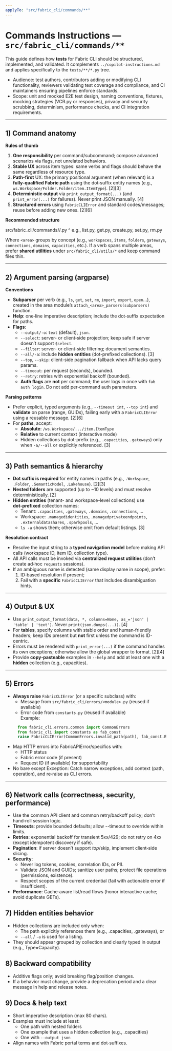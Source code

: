 ```yaml
---
applyTo: "src/fabric_cli/commands/**"
---
```


# Commands Instructions — `src/fabric_cli/commands/**`

This guide defines how **tests** for Fabric CLI should be structured, implemented, and validated. It complements `../copilot-instructions.md` and applies specifically to the `tests/**/*.py` tree.

- Audience: test authors, contributors adding or modifying CLI functionality, reviewers validating test coverage and compliance, and CI maintainers ensuring pipelines enforce standards.
- Scope: unit and mocked E2E test design, naming conventions, fixtures, mocking strategies (VCR.py or responses), privacy and security scrubbing, determinism, performance checks, and CI integration requirements.

---

## 1) Command anatomy

**Rules of thumb**

1. **One responsibility** per command/subcommand; compose advanced scenarios via flags, not unrelated behaviors.
2. **Stable UX** across item types: same verbs and flags should behave the same regardless of resource type.
3. **Path-first** UX: the primary positional argument (when relevant) is a **fully-qualified Fabric path** using the dot‑suffix entity names (e.g., `ws.Workspace/Folder.Folder/item.ItemType`). [2][3]
4. **Deterministic output** via `print_output_format(...)` (and `print_error(...)` for failures). Never print JSON manually. [4]
5. **Structured errors** using `FabricCLIError` and standard codes/messages; reuse before adding new ones. [2][6]

**Recommended structure**

src/fabric_cli/commands//.py ^ e.g., list.py, get.py, create.py, set.py, rm.py

Where `<area>` groups by concept (e.g., `workspaces`, `items`, `folders`, `gateways`, `connections`, `domains`, `capacities`, etc.). If a verb spans multiple areas, prefer **shared utilities** under `src/fabric_cli/utils/*` and keep command files thin.

---

## 2) Argument parsing (argparse)

**Conventions**

- **Subparser** per verb (e.g., `ls`, `get`, `set`, `rm`, `import`, `export`, `open`…), created in the area module’s `attach_<area>_parsers(subparsers)` function.
- **Help**: one‑line imperative description; include the dot‑suffix expectation for paths.
- **Flags**:
  - `--output/-o`: `text` (default), `json`.
  - `--select`: server- or client‑side projection; keep safe if server doesn’t support `$select`.
  - `--filter`: server- or client‑side filtering; document semantics.
  - `--all/-a`: include **hidden entities** (dot-prefixed collections). [3]
  - `--top`, `--skip`: client-side pagination fallback when API lacks query params.
  - `--timeout`: per request (seconds), bounded.
  - `--retry`: retries with exponential backoff (bounded).
  - **Auth flags** are **not** per command; the user logs in once with `fab auth login`. Do not add per‑command auth parameters.

**Parsing patterns**

- Prefer explicit, typed arguments (e.g., `--timeout int`, `--top int`) and **validate** on parse (range, GUIDs), failing early with a `FabricCLIError` using a reusable message. [2][6]
- For **paths**, accept:
  - **Absolute**: `/ws.Workspace/.../item.ItemType`
  - **Relative** to current context (interactive mode)
  - Hidden collections by dot-prefix (e.g., `.capacities`, `.gateways`) only when `-a/--all` or explicitly referenced. [3]

---

## 3) Path semantics & hierarchy

- **Dot suffix is required** for entity names in paths (e.g., `.Workspace`, `.Folder`, `.SemanticModel`, `.Lakehouse`). [2][3]
- **Nested folders** are supported (up to ~10 levels) and must resolve deterministically. [2]
- **Hidden entities** (tenant- and workspace-level collections) use **dot‑prefixed** collection names:
  - Tenant: `.capacities`, `.gateways`, `.domains`, `.connections`, …
  - Workspace: `.managedidentities`, `.managedprivateendpoints`, `.externaldatashares`, `.sparkpools`, …
  - `ls -a` shows them; otherwise omit from default listings. [3]

**Resolution contract**

- Resolve the input string to a **typed navigation model** before making API calls (workspace ID, item ID, collection type).
- All API calls must be invoked via **centralized request utilities** (don’t create ad‑hoc `requests` sessions).
- If an ambiguous name is detected (same display name in scope), prefer:
  1) ID‑based resolution if present;
  2) Fail with a **specific** `FabricCLIError` that includes disambiguation hints.

---

## 4) Output & UX

- Use `print_output_format(data, *, columns=None, as_='json' | 'table' | 'text')`. Never `print(json.dumps(...))`. [4]
- For **tables**, specify columns with stable order and human‑friendly headers; keep IDs present but **not** first unless the command is ID-centric.
- Errors must be rendered with `print_error(...)` if the command handles its own exceptions; otherwise allow the global wrapper to format. [2][4]
- Provide **copy‑pasteable** examples in `--help` and add at least one with a **hidden** collection (e.g., capacities).

---

## 5) Errors

- **Always raise** `FabricCLIError` (or a specific subclass) with:
  - Message from `src/fabric_cli/errors/<module>.py` (reused if available)
  - Error code from `constants.py` (reused if available)  
  Example:
  ```python
    from fabric_cli.errors.common import CommonErrors
    from fabric_cli import constants as fab_const
    raise FabricCLIError(CommonErrors.invalid_path(path), fab_const.ERROR_INVALID_INPUT)
  ```
- Map HTTP errors into FabricAPIError/specifics with:
  - HTTP status
  - Fabric error code (if present)
  - Request ID (if available) for supportability
- No bare except Exception: Catch narrow exceptions, add context (path, operation), and re‑raise as CLI errors.

---

## 6) Network calls (correctness, security, performance)

- Use the common API client and common retry/backoff policy; don’t hand‑roll session logic.
- **Timeouts**: provide bounded defaults; allow --timeout to override within limits.
- **Retries**: exponential backoff for transient 5xx/429; do not retry on 4xx (except idempotent discovery if safe).
- **Pagination**: if server doesn’t support $top/$skip, implement client‑side slicing.
- **Security**:
  - Never log tokens, cookies, correlation IDs, or PII.
  - Validate JSON and GUIDs; sanitize user paths; protect file operations (permissions, existence).
  - Respect scopes of the current credential (fail with actionable error if insufficient).
- **Performance**: Cache‑aware list/read flows (honor interactive cache; avoid duplicate GETs).

## 7) Hidden entities behavior

- Hidden collections are included only when:
  - The path explicitly references them (e.g., .capacities, .gateways), or
  - `--all` / `-a` is used for a listing.
- They should appear grouped by collection and clearly typed in output (e.g., Type=Capacity).

## 8) Backward compatibility

- Additive flags only; avoid breaking flag/position changes.
- If a behavior must change, provide a deprecation period and a clear message in help and release notes.

## 9) Docs & help text

- Short imperative description (max 80 chars).
- Examples must include at least:
  - One path with nested folders
  - One example that uses a hidden collection (e.g., .capacities)
  - One with `--output json`
- Align names with Fabric portal terms and dot‑suffixes.